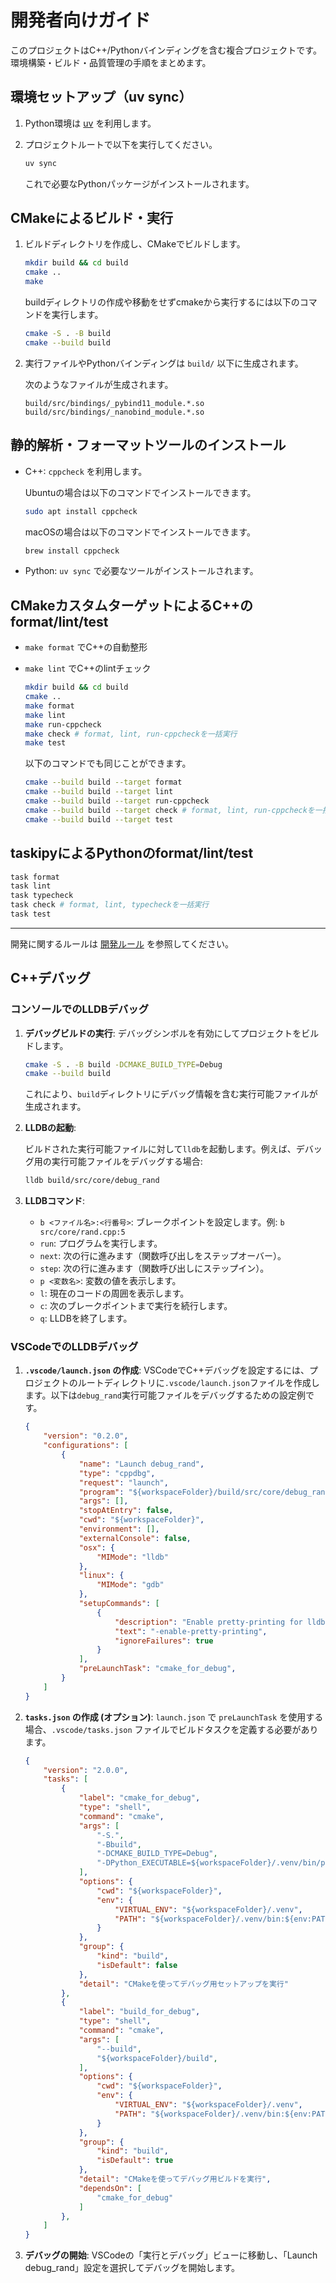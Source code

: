 # 開発者向けガイド

このプロジェクトはC++/Pythonバインディングを含む複合プロジェクトです。環境構築・ビルド・品質管理の手順をまとめます。

## 環境セットアップ（uv sync）

1. Python環境は [uv](https://github.com/astral-sh/uv) を利用します。
2. プロジェクトルートで以下を実行してください。

    ```sh
    uv sync
    ```

    これで必要なPythonパッケージがインストールされます。

## CMakeによるビルド・実行

1. ビルドディレクトリを作成し、CMakeでビルドします。

    ```sh
    mkdir build && cd build
    cmake ..
    make
    ```

    buildディレクトリの作成や移動をせずcmakeから実行するには以下のコマンドを実行します。

    ```sh
    cmake -S . -B build
    cmake --build build
    ```

2. 実行ファイルやPythonバインディングは `build/` 以下に生成されます。

    次のようなファイルが生成されます。

    ``` text
    build/src/bindings/_pybind11_module.*.so
    build/src/bindings/_nanobind_module.*.so
    ```

## 静的解析・フォーマットツールのインストール

- C++: `cppcheck` を利用します。

    Ubuntuの場合は以下のコマンドでインストールできます。

    ```sh
    sudo apt install cppcheck
    ```

    macOSの場合は以下のコマンドでインストールできます。

    ```sh
    brew install cppcheck
    ```

- Python: `uv sync` で必要なツールがインストールされます。

## CMakeカスタムターゲットによるC++のformat/lint/test

- `make format` でC++の自動整形
- `make lint` でC++のlintチェック

    ```sh
    mkdir build && cd build
    cmake ..
    make format
    make lint
    make run-cppcheck
    make check # format, lint, run-cppcheckを一括実行
    make test
    ```

    以下のコマンドでも同じことができます。

    ```sh
    cmake --build build --target format
    cmake --build build --target lint
    cmake --build build --target run-cppcheck
    cmake --build build --target check # format, lint, run-cppcheckを一括実行
    cmake --build build --target test
    ```

## taskipyによるPythonのformat/lint/test

```sh
task format
task lint
task typecheck
task check # format, lint, typecheckを一括実行
task test
```

---

開発に関するルールは [開発ルール](development-rules.md) を参照してください。

## C++デバッグ

### コンソールでのLLDBデバッグ

1. **デバッグビルドの実行**:
    デバッグシンボルを有効にしてプロジェクトをビルドします。

    ```bash
    cmake -S . -B build -DCMAKE_BUILD_TYPE=Debug
    cmake --build build
    ```

    これにより、`build`ディレクトリにデバッグ情報を含む実行可能ファイルが生成されます。

2. **LLDBの起動**:

    ビルドされた実行可能ファイルに対して`lldb`を起動します。例えば、デバッグ用の実行可能ファイルをデバッグする場合:

    ```bash
    lldb build/src/core/debug_rand
    ```

3. **LLDBコマンド**:
    - `b <ファイル名>:<行番号>`: ブレークポイントを設定します。例: `b src/core/rand.cpp:5`
    - `run`: プログラムを実行します。
    - `next`: 次の行に進みます（関数呼び出しをステップオーバー）。
    - `step`: 次の行に進みます（関数呼び出しにステップイン）。
    - `p <変数名>`: 変数の値を表示します。
    - `l`: 現在のコードの周囲を表示します。
    - `c`: 次のブレークポイントまで実行を続行します。
    - `q`: LLDBを終了します。

### VSCodeでのLLDBデバッグ

1. **`.vscode/launch.json` の作成**:
    VSCodeでC++デバッグを設定するには、プロジェクトのルートディレクトリに`.vscode/launch.json`ファイルを作成します。以下は`debug_rand`実行可能ファイルをデバッグするための設定例です。

    ```json:launch.json
    {
        "version": "0.2.0",
        "configurations": [
            {
                "name": "Launch debug_rand",
                "type": "cppdbg",
                "request": "launch",
                "program": "${workspaceFolder}/build/src/core/debug_rand",
                "args": [],
                "stopAtEntry": false,
                "cwd": "${workspaceFolder}",
                "environment": [],
                "externalConsole": false,
                "osx": {
                    "MIMode": "lldb"
                },
                "linux": {
                    "MIMode": "gdb"
                },
                "setupCommands": [
                    {
                        "description": "Enable pretty-printing for lldb",
                        "text": "-enable-pretty-printing",
                        "ignoreFailures": true
                    }
                ],
                "preLaunchTask": "cmake_for_debug",
            }
        ]
    }
    ```

2. **`tasks.json` の作成 (オプション)**:
    `launch.json` で `preLaunchTask` を使用する場合、`.vscode/tasks.json` ファイルでビルドタスクを定義する必要があります。

    ```json
    {
        "version": "2.0.0",
        "tasks": [
            {
                "label": "cmake_for_debug",
                "type": "shell",
                "command": "cmake",
                "args": [
                    "-S.",
                    "-Bbuild",
                    "-DCMAKE_BUILD_TYPE=Debug",
                    "-DPython_EXECUTABLE=${workspaceFolder}/.venv/bin/python"
                ],
                "options": {
                    "cwd": "${workspaceFolder}",
                    "env": {
                        "VIRTUAL_ENV": "${workspaceFolder}/.venv",
                        "PATH": "${workspaceFolder}/.venv/bin:${env:PATH}"
                    }
                },
                "group": {
                    "kind": "build",
                    "isDefault": false
                },
                "detail": "CMakeを使ってデバッグ用セットアップを実行"
            },
            {
                "label": "build_for_debug",
                "type": "shell",
                "command": "cmake",
                "args": [
                    "--build",
                    "${workspaceFolder}/build",
                ],
                "options": {
                    "cwd": "${workspaceFolder}",
                    "env": {
                        "VIRTUAL_ENV": "${workspaceFolder}/.venv",
                        "PATH": "${workspaceFolder}/.venv/bin:${env:PATH}"
                    }
                },
                "group": {
                    "kind": "build",
                    "isDefault": true
                },
                "detail": "CMakeを使ってデバッグ用ビルドを実行",
                "dependsOn": [
                    "cmake_for_debug"
                ]
            },
        ]
    }
    ```

3. **デバッグの開始**:
    VSCodeの「実行とデバッグ」ビューに移動し、「Launch debug_rand」設定を選択してデバッグを開始します。

